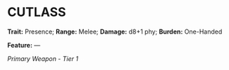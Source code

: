 # CUTLASS

**Trait:** Presence; **Range:** Melee; **Damage:** d8+1 phy; **Burden:** One-Handed

**Feature:** —

*Primary Weapon - Tier 1*